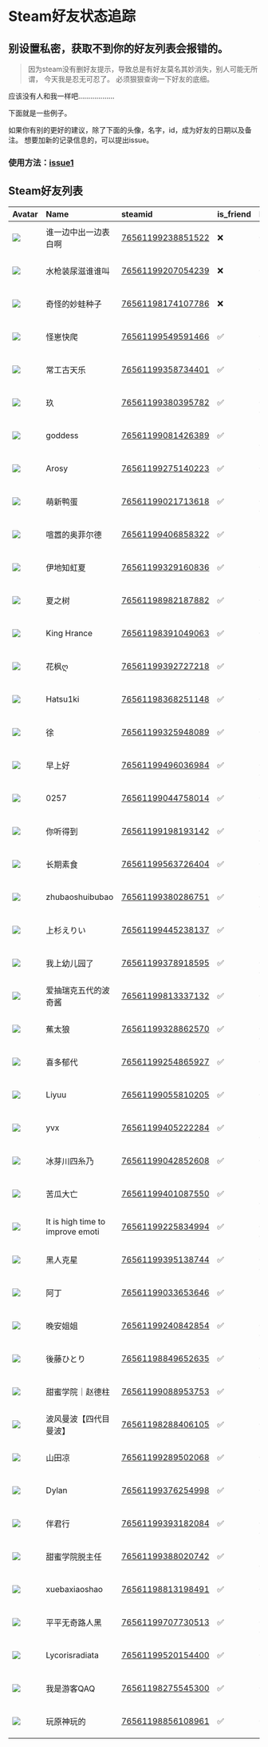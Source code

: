 # Steam好友状态追踪
## 别设置私密，获取不到你的好友列表会报错的。

> 因为steam没有删好友提示，导致总是有好友莫名其妙消失，别人可能无所谓，
> 今天我是忍无可忍了。 必须狠狠查询一下好友的底细。

应该没有人和我一样吧………………

下面就是一些例子。

如果你有别的更好的建议，除了下面的头像，名字，id，成为好友的日期以及备注。 想要加新的记录信息的，可以提出issue。

### 使用方法：[issue1](https://github.com/systemannounce/SteamFriends/issues/1)


## Steam好友列表

| Avatar                                                                            | Name                             | steamid                                                                     | is_friend   | BFD                 | Remark   | removed_time        |
|:----------------------------------------------------------------------------------|:---------------------------------|:----------------------------------------------------------------------------|:------------|:--------------------|:---------|:--------------------|
| ![](https://avatars.steamstatic.com/923d5d07809a2fb2d68410f787b585432d724844.jpg) | 谁一边中出一边表白啊                       | [76561199238851522](https://steamcommunity.com/profiles/76561199238851522/) | ❌           | 2023-06-15 15:38:19 |          | 2025-02-05 08:45:31 |
| ![](https://avatars.steamstatic.com/77ddbed85c28ccf205a3cc389a728f7d6c871a7c.jpg) | 水枪装尿滋谁谁叫                         | [76561199207054239](https://steamcommunity.com/profiles/76561199207054239/) | ❌           | 2022-07-15 17:17:20 |          | 2025-02-05 08:45:31 |
| ![](https://avatars.steamstatic.com/60297bf42b211996ab7101f4153472913706e560.jpg) | 奇怪的妙蛙种子                          | [76561198174107786](https://steamcommunity.com/profiles/76561198174107786/) | ❌           | 2024-10-24 12:23:47 |          | 2024-11-30 08:48:02 |
| ![](https://avatars.steamstatic.com/64455b3f80e6419b182bf68c483de214f5f56d75.jpg) | 怪崽快爬                             | [76561199549591466](https://steamcommunity.com/profiles/76561199549591466/) | ✅           | 2023-09-07 12:31:52 |          |                     |
| ![](https://avatars.steamstatic.com/cdb407ee2d00f3424ae143a57ba7c1cd906e341c.jpg) | 常工古天乐                            | [76561199358734401](https://steamcommunity.com/profiles/76561199358734401/) | ✅           | 2022-06-29 20:35:52 |          |                     |
| ![](https://avatars.steamstatic.com/8d5928ca952a63d702dae80fdd750672fce5c578.jpg) | 玖                                | [76561199380395782](https://steamcommunity.com/profiles/76561199380395782/) | ✅           | 2022-08-13 09:49:17 |          |                     |
| ![](https://avatars.steamstatic.com/22d1cc5d6999ddd065fe1fe2eb2c9a00e8d8a4d7.jpg) | goddess                          | [76561199081426389](https://steamcommunity.com/profiles/76561199081426389/) | ✅           | 2023-10-12 08:53:43 |          |                     |
| ![](https://avatars.steamstatic.com/86441a243b15f68cc9b12b7b39ac4fee90e8653e.jpg) | Arosy                            | [76561199275140223](https://steamcommunity.com/profiles/76561199275140223/) | ✅           | 2022-08-17 12:36:23 |          |                     |
| ![](https://avatars.steamstatic.com/fab32d5d7261d73e15dc105bc704823f92b15c38.jpg) | 萌新鸭蛋                             | [76561199021713618](https://steamcommunity.com/profiles/76561199021713618/) | ✅           | 2024-06-09 04:19:52 |          |                     |
| ![](https://avatars.steamstatic.com/65800b3915d61777c88e03b8433ce0a585669212.jpg) | 喧嚣的奥菲尔德                          | [76561199406858322](https://steamcommunity.com/profiles/76561199406858322/) | ✅           | 2022-10-11 12:53:35 |          |                     |
| ![](https://avatars.steamstatic.com/6caa234603d99502cefa742a093e39840bd39bd2.jpg) | 伊地知虹夏                            | [76561199329160836](https://steamcommunity.com/profiles/76561199329160836/) | ✅           | 2022-07-09 11:25:43 |          |                     |
| ![](https://avatars.steamstatic.com/aba887e11eb39c2c7ef60830d1e7c9d0eff1070e.jpg) | 夏之树                              | [76561198982187882](https://steamcommunity.com/profiles/76561198982187882/) | ✅           | 2022-08-03 12:40:02 |          |                     |
| ![](https://avatars.steamstatic.com/5507a9ed61a99b7e5201314d2af564bcd080f20d.jpg) | King Hrance                      | [76561198391049063](https://steamcommunity.com/profiles/76561198391049063/) | ✅           | 2022-06-20 13:47:39 |          |                     |
| ![](https://avatars.steamstatic.com/edea68afd57a75255af47916521ba7b4bd0174c1.jpg) | 花枫ღ                              | [76561199392727218](https://steamcommunity.com/profiles/76561199392727218/) | ✅           | 2023-12-01 11:37:29 |          |                     |
| ![](https://avatars.steamstatic.com/bee0801efb0bd4dc8c76f6401b7d71797af872fc.jpg) | Hatsu1ki                         | [76561198368251148](https://steamcommunity.com/profiles/76561198368251148/) | ✅           | 2023-06-15 10:37:26 |          |                     |
| ![](https://avatars.steamstatic.com/1ec70f1c822405222be4d3d678dfc729cc7fcca6.jpg) | 徐                                | [76561199325948089](https://steamcommunity.com/profiles/76561199325948089/) | ✅           | 2022-09-06 10:35:47 |          |                     |
| ![](https://avatars.steamstatic.com/fef49e7fa7e1997310d705b2a6158ff8dc1cdfeb.jpg) | 早上好                              | [76561199496036984](https://steamcommunity.com/profiles/76561199496036984/) | ✅           | 2023-05-24 01:35:13 |          |                     |
| ![](https://avatars.steamstatic.com/44b65fa70c3df3819aa00d7b9cb13a40ac7cc2dc.jpg) | 0257                             | [76561199044758014](https://steamcommunity.com/profiles/76561199044758014/) | ✅           | 2022-07-09 11:38:08 |          |                     |
| ![](https://avatars.steamstatic.com/fef49e7fa7e1997310d705b2a6158ff8dc1cdfeb.jpg) | 你听得到                             | [76561199198193142](https://steamcommunity.com/profiles/76561199198193142/) | ✅           | 2022-08-16 07:10:11 |          |                     |
| ![](https://avatars.steamstatic.com/e802b1d5f2c9ecd03395204d7b3424903fd85955.jpg) | 长期素食                             | [76561199563726404](https://steamcommunity.com/profiles/76561199563726404/) | ✅           | 2025-07-26 15:34:37 |          |                     |
| ![](https://avatars.steamstatic.com/fef49e7fa7e1997310d705b2a6158ff8dc1cdfeb.jpg) | zhubaoshuibubao                  | [76561199380286751](https://steamcommunity.com/profiles/76561199380286751/) | ✅           | 2023-08-02 06:38:50 |          |                     |
| ![](https://avatars.steamstatic.com/3e12628a7664e6d2240f1e2aaa380d21dbd8d592.jpg) | 上杉えりい                            | [76561199445238137](https://steamcommunity.com/profiles/76561199445238137/) | ✅           | 2023-12-08 10:58:24 |          |                     |
| ![](https://avatars.steamstatic.com/2ad60e15982d2903da1e576fa43ddefd6c3e06b8.jpg) | 我上幼儿园了                           | [76561199378918595](https://steamcommunity.com/profiles/76561199378918595/) | ✅           | 2022-08-17 04:33:47 |          |                     |
| ![](https://avatars.steamstatic.com/3481795c1a30d5ec494e3e961ad9f29e0493c9c7.jpg) | 爱抽瑞克五代的波奇酱                       | [76561199813337132](https://steamcommunity.com/profiles/76561199813337132/) | ✅           | 2025-07-26 15:35:05 |          |                     |
| ![](https://avatars.steamstatic.com/e3efe0a308a0ae41597b62b193c1217a095e6d97.jpg) | 蕉太狼                              | [76561199328862570](https://steamcommunity.com/profiles/76561199328862570/) | ✅           | 2022-07-31 01:59:07 |          |                     |
| ![](https://avatars.steamstatic.com/7096c080918577d8c36da19bc778722dd7157f06.jpg) | 喜多郁代                             | [76561199254865927](https://steamcommunity.com/profiles/76561199254865927/) | ✅           | 2022-08-30 12:10:30 |          |                     |
| ![](https://avatars.steamstatic.com/86aff029c1dda1a115c0ea1c964fed8175c9904e.jpg) | Liyuu                            | [76561199055810205](https://steamcommunity.com/profiles/76561199055810205/) | ✅           | 2022-09-06 10:11:03 |          |                     |
| ![](https://avatars.steamstatic.com/d01a8f8b4657ca9914a74169ac2bcdee6fe7baf0.jpg) | yvx                              | [76561199405222284](https://steamcommunity.com/profiles/76561199405222284/) | ✅           | 2022-12-08 04:29:25 |          |                     |
| ![](https://avatars.steamstatic.com/59f977bb9d6d8c55508f7bddbf29f2c8f0ca5f8a.jpg) | 冰芽川四糸乃                           | [76561199042852608](https://steamcommunity.com/profiles/76561199042852608/) | ✅           | 2024-08-17 11:31:15 |          |                     |
| ![](https://avatars.steamstatic.com/fef49e7fa7e1997310d705b2a6158ff8dc1cdfeb.jpg) | 苦瓜大亡                             | [76561199401087550](https://steamcommunity.com/profiles/76561199401087550/) | ✅           | 2022-10-23 04:31:24 |          |                     |
| ![](https://avatars.steamstatic.com/3e7fa82d331c950cc2dffca68c4e0f723849cff0.jpg) | It is high time to improve emoti | [76561199225834994](https://steamcommunity.com/profiles/76561199225834994/) | ✅           | 2023-04-03 08:16:58 |          |                     |
| ![](https://avatars.steamstatic.com/19620fda3f3e11e8495c6aa08d030f3acce76065.jpg) | 黑人克星                             | [76561199395138744](https://steamcommunity.com/profiles/76561199395138744/) | ✅           | 2023-08-19 07:00:36 |          |                     |
| ![](https://avatars.steamstatic.com/f1a7c160fcb71c161e6bf2207712e1c504adb282.jpg) | 阿丁                               | [76561199033653646](https://steamcommunity.com/profiles/76561199033653646/) | ✅           | 2022-10-29 13:48:27 |          |                     |
| ![](https://avatars.steamstatic.com/72b433ecc900947130fbe9789acc0532419ff23a.jpg) | 晚安姐姐                             | [76561199240842854](https://steamcommunity.com/profiles/76561199240842854/) | ✅           | 2022-09-10 06:46:35 |          |                     |
| ![](https://avatars.steamstatic.com/c6bfb0f04265b8f038bf7bcdd87c375333ff6c44.jpg) | 後藤ひとり                            | [76561198849652635](https://steamcommunity.com/profiles/76561198849652635/) | ✅           | 2022-07-21 04:28:20 |          |                     |
| ![](https://avatars.steamstatic.com/c7bcc8649bd883b93e56b62fcb54be1c2fac10f2.jpg) | 甜蜜学院｜赵德柱                         | [76561199088953753](https://steamcommunity.com/profiles/76561199088953753/) | ✅           | 2022-10-07 11:59:17 |          |                     |
| ![](https://avatars.steamstatic.com/74e398452057b3baaf942ad2dbcb051483238080.jpg) | 波风曼波【四代目曼波】                      | [76561198288406105](https://steamcommunity.com/profiles/76561198288406105/) | ✅           | 2022-06-16 13:05:40 |          |                     |
| ![](https://avatars.steamstatic.com/4f6f2de46792339fe0eec46465b5c350e88a3374.jpg) | 山田凉                              | [76561199289502068](https://steamcommunity.com/profiles/76561199289502068/) | ✅           | 2022-07-08 12:03:50 |          |                     |
| ![](https://avatars.steamstatic.com/a9ab20784d1be8918f6441142f68a9ccd1f2e6c7.jpg) | Dylan                            | [76561199376254998](https://steamcommunity.com/profiles/76561199376254998/) | ✅           | 2022-07-27 14:11:21 |          |                     |
| ![](https://avatars.steamstatic.com/fef49e7fa7e1997310d705b2a6158ff8dc1cdfeb.jpg) | 伴君行                              | [76561199393182084](https://steamcommunity.com/profiles/76561199393182084/) | ✅           | 2022-09-18 05:44:41 |          |                     |
| ![](https://avatars.steamstatic.com/dc687dfb4c78409f6c47fb64f15519391e349ff4.jpg) | 甜蜜学院脱主任                          | [76561199388020742](https://steamcommunity.com/profiles/76561199388020742/) | ✅           | 2022-10-04 08:20:37 |          |                     |
| ![](https://avatars.steamstatic.com/6889e542266ff1eca9c32d7f405a723a0e19f756.jpg) | xuebaxiaoshao                    | [76561198813198491](https://steamcommunity.com/profiles/76561198813198491/) | ✅           | 2024-01-04 17:40:52 |          |                     |
| ![](https://avatars.steamstatic.com/148ff422f2245ab66abfeabf3f7506861d6b703b.jpg) | 平平无奇路人黑                          | [76561199707730513](https://steamcommunity.com/profiles/76561199707730513/) | ✅           | 2024-09-13 00:49:22 |          |                     |
| ![](https://avatars.steamstatic.com/148ff422f2245ab66abfeabf3f7506861d6b703b.jpg) | Lycorisradiata                   | [76561199520154400](https://steamcommunity.com/profiles/76561199520154400/) | ✅           | 2023-07-10 10:57:59 |          |                     |
| ![](https://avatars.steamstatic.com/d1396a90d89dc989896a0280d68e739db3869fc1.jpg) | 我是游客QAQ                          | [76561198275545300](https://steamcommunity.com/profiles/76561198275545300/) | ✅           | 2022-09-22 11:42:14 |          |                     |
| ![](https://avatars.steamstatic.com/1fa48f3adeb9594213eb5579244b70f7430ff46e.jpg) | 玩原神玩的                            | [76561198856108961](https://steamcommunity.com/profiles/76561198856108961/) | ✅           | 2025-08-16 14:07:45 |          |                     |